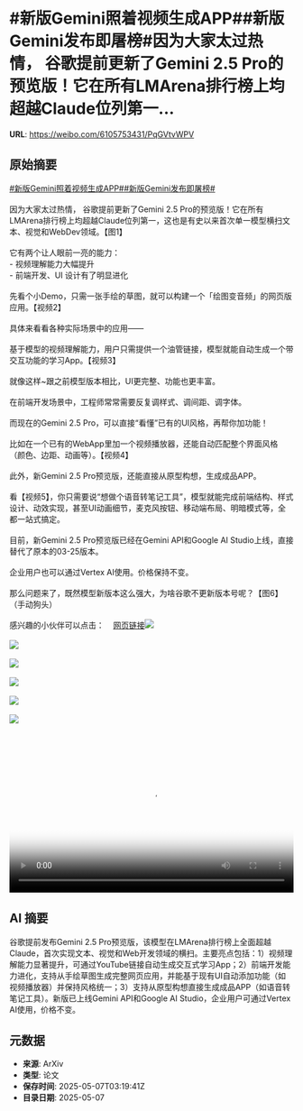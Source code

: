 # #新版Gemini照着视频生成APP##新版Gemini发布即屠榜#因为大家太过热情， 谷歌提前更新了Gemini 2.5 Pro的预览版！它在所有LMArena排行榜上均超越Claude位列第一...

**URL**: https://weibo.com/6105753431/PqGVtvWPV

## 原始摘要

<a href="https://m.weibo.cn/search?containerid=231522type%3D1%26t%3D10%26q%3D%23%E6%96%B0%E7%89%88Gemini%E7%85%A7%E7%9D%80%E8%A7%86%E9%A2%91%E7%94%9F%E6%88%90APP%23&amp;extparam=%23%E6%96%B0%E7%89%88Gemini%E7%85%A7%E7%9D%80%E8%A7%86%E9%A2%91%E7%94%9F%E6%88%90APP%23" data-hide=""><span class="surl-text">#新版Gemini照着视频生成APP#</span></a><a href="https://m.weibo.cn/search?containerid=231522type%3D1%26t%3D10%26q%3D%23%E6%96%B0%E7%89%88Gemini%E5%8F%91%E5%B8%83%E5%8D%B3%E5%B1%A0%E6%A6%9C%23&amp;extparam=%23%E6%96%B0%E7%89%88Gemini%E5%8F%91%E5%B8%83%E5%8D%B3%E5%B1%A0%E6%A6%9C%23" data-hide=""><span class="surl-text">#新版Gemini发布即屠榜#</span></a><br><br>因为大家太过热情， 谷歌提前更新了Gemini 2.5 Pro的预览版！它在所有LMArena排行榜上均超越Claude位列第一，这也是有史以来首次单一模型横扫文本、视觉和WebDev领域。【图1】<br><br>它有两个让人眼前一亮的能力：  <br>- 视频理解能力大幅提升<br>- 前端开发、UI 设计有了明显进化<br><br>先看个小Demo，只需一张手绘的草图，就可以构建一个「绘图变音频」的网页版应用。【视频2】<br><br>具体来看看各种实际场景中的应用——<br><br>基于模型的视频理解能力，用户只需提供一个油管链接，模型就能自动生成一个带交互功能的学习App。【视频3】<br><br>就像这样~跟之前模型版本相比，UI更完整、功能也更丰富。<br><br>在前端开发场景中，工程师常常需要反复调样式、调间距、调字体。<br><br>而现在的Gemini 2.5 Pro，可以直接“看懂”已有的UI风格，再帮你加功能！<br><br>比如在一个已有的WebApp里加一个视频播放器，还能自动匹配整个界面风格（颜色、边距、动画等）。【视频4】<br><br>此外，新Gemini 2.5 Pro预览版，还能直接从原型构想，生成成品APP。<br><br>看【视频5】，你只需要说“想做个语音转笔记工具”，模型就能完成前端结构、样式设计、动效实现，甚至UI动画细节，麦克风按钮、移动端布局、明暗模式等，全都一站式搞定。<br><br>目前，新Gemini 2.5 Pro预览版已经在Gemini API和Google AI Studio上线，直接替代了原本的03-25版本。<br><br>企业用户也可以通过Vertex AI使用。价格保持不变。<br><br>那么问题来了，既然模型新版本这么强大，为啥谷歌不更新版本号呢？【图6】（手动狗头）<br><br>感兴趣的小伙伴可以点击：<a href="https://weibo.cn/sinaurl?u=https%3A%2F%2Fdevelopers.googleblog.com%2Fen%2Fgemini-2-5-pro-io-improved-coding-performance%2F" data-hide=""><span class="url-icon"><img style="width: 1rem;height: 1rem" src="https://h5.sinaimg.cn/upload/2015/09/25/3/timeline_card_small_web_default.png" referrerpolicy="no-referrer"></span><span class="surl-text">网页链接</span></a><img style="" src="https://tvax3.sinaimg.cn/large/006Fd7o3gy1i16q1nnwfvj30zk0uc4bi.jpg" referrerpolicy="no-referrer"><br><br><img style="" src="https://tvax1.sinaimg.cn/large/006Fd7o3ly1i16q4w73wuj30zk0k0jr9.jpg" referrerpolicy="no-referrer"><br><br><img style="" src="https://tvax1.sinaimg.cn/large/006Fd7o3ly1i16q4vyegfj30zk0k0dgc.jpg" referrerpolicy="no-referrer"><br><br><img style="" src="https://tvax2.sinaimg.cn/large/006Fd7o3ly1i16q4tyx19j30zk0k0jr9.jpg" referrerpolicy="no-referrer"><br><br><img style="" src="https://tvax4.sinaimg.cn/large/006Fd7o3ly1i16q4x10tuj30zk0k00t8.jpg" referrerpolicy="no-referrer"><br><br><img style="" src="https://tvax4.sinaimg.cn/large/006Fd7o3gy1i16q2y0ucbj31cm0kiagp.jpg" referrerpolicy="no-referrer"><br><br><br clear="both"><div style="clear: both"></div><video controls="controls" poster="https://tvax4.sinaimg.cn/orj480/006Fd7o3ly1i16q4vqs26j30zk0k0jr9.jpg" style="width: 100%"><source src="https://f.video.weibocdn.com/o0/bCbLvmaRlx08o3j0JOh2010412003tPX0E010.mp4?label=mp4_720p&amp;template=1280x720.25.0&amp;ori=0&amp;ps=1CwnkDw1GXwCQx&amp;Expires=1746591412&amp;ssig=Bdr4TWdrp2&amp;KID=unistore,video"><source src="https://f.video.weibocdn.com/o0/s9W80yOqlx08o3j0Naxy010412001By90E010.mp4?label=mp4_hd&amp;template=852x480.25.0&amp;ori=0&amp;ps=1CwnkDw1GXwCQx&amp;Expires=1746591412&amp;ssig=cfTdwTIuE3&amp;KID=unistore,video"><source src="https://f.video.weibocdn.com/o0/BR0UbC4Glx08o3j0BDd601041200100W0E010.mp4?label=mp4_ld&amp;template=640x360.25.0&amp;ori=0&amp;ps=1CwnkDw1GXwCQx&amp;Expires=1746591412&amp;ssig=QP51S3afFy&amp;KID=unistore,video"><p>视频无法显示，请前往<a href="https://video.weibo.com/show?fid=1034%3A5163614601150556" target="_blank" rel="noopener noreferrer">微博视频</a>观看。</p></video>

## AI 摘要

谷歌提前发布Gemini 2.5 Pro预览版，该模型在LMArena排行榜上全面超越Claude，首次实现文本、视觉和Web开发领域的横扫。主要亮点包括：1）视频理解能力显著提升，可通过YouTube链接自动生成交互式学习App；2）前端开发能力进化，支持从手绘草图生成完整网页应用，并能基于现有UI自动添加功能（如视频播放器）并保持风格统一；3）支持从原型构想直接生成成品APP（如语音转笔记工具）。新版已上线Gemini API和Google AI Studio，企业用户可通过Vertex AI使用，价格不变。

## 元数据

- **来源**: ArXiv
- **类型**: 论文
- **保存时间**: 2025-05-07T03:19:41Z
- **目录日期**: 2025-05-07
